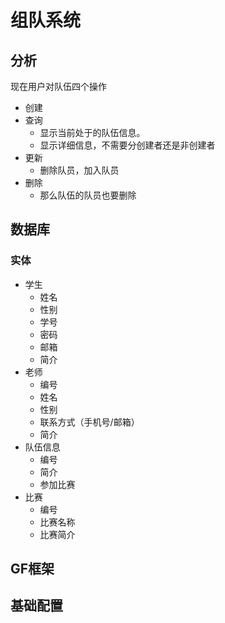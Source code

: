 # 组队系统

## 分析

现在用户对队伍四个操作

* 创建
* 查询
  * 显示当前处于的队伍信息。
  * 显示详细信息，不需要分创建者还是非创建者
* 更新
  * 删除队员，加入队员
* 删除
  * 那么队伍的队员也要删除

## 数据库

### 实体

* 学生
  * 姓名
  * 性别
  * 学号
  * 密码
  * 邮箱
  * 简介
* 老师
  * 编号
  * 姓名
  * 性别
  * 联系方式（手机号/邮箱）
  * 简介
* 队伍信息
  * 编号
  * 简介
  * 参加比赛
* 比赛
  * 编号
  * 比赛名称
  * 比赛简介

## GF框架

## 基础配置

